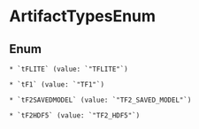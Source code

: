 
# ArtifactTypesEnum

## Enum


    * `tFLITE` (value: `"TFLITE"`)

    * `tF1` (value: `"TF1"`)

    * `tF2SAVEDMODEL` (value: `"TF2_SAVED_MODEL"`)

    * `tF2HDF5` (value: `"TF2_HDF5"`)




